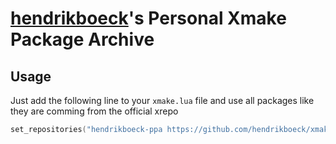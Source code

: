 # [hendrikboeck](https://github.com/hendrikboeck)'s Personal Xmake Package Archive

## Usage

Just add the following line to your `xmake.lua` file and use all packages like they are comming from the official xrepo

```lua
set_repositories("hendrikboeck-ppa https://github.com/hendrikboeck/xmake-ppa.git main")

```
